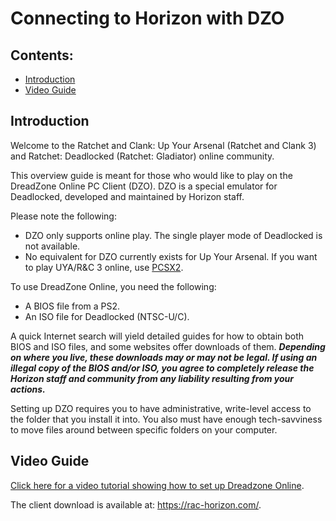 # Connecting to Horizon with DZO

## Contents:

- [Introduction](/getting-online/dzo/README.md#introduction)
- [Video Guide](/getting-online/dzo/README.md#video-guide)

## Introduction

Welcome to the Ratchet and Clank: Up Your Arsenal (Ratchet and Clank 3) and Ratchet: Deadlocked (Ratchet: Gladiator) online community.

This overview guide is meant for those who would like to play on the DreadZone Online PC Client (DZO). DZO is a special emulator for Deadlocked, developed and maintained by Horizon staff.

Please note the following:
- DZO only supports online play. The single player mode of Deadlocked is not available.
- No equivalent for DZO currently exists for Up Your Arsenal. If you want to play UYA/R&C 3 online, use [PCSX2](/getting-online/pcsx2).

To use DreadZone Online, you need the following:

- A BIOS file from a PS2.
- An ISO file for Deadlocked (NTSC-U/C).

A quick Internet search will yield detailed guides for how to obtain both BIOS and ISO files, and some websites offer downloads of them. ***Depending on where you live, these downloads may or may not be legal. If using an illegal copy of the BIOS and/or ISO, you agree to completely release the Horizon staff and community from any liability resulting from your actions.***

Setting up DZO requires you to have administrative, write-level access to the folder that you install it into. You also must have enough tech-savviness to move files around between specific folders on your computer.


## Video Guide
[Click here for a video tutorial showing how to set up Dreadzone Online](https://www.youtube.com/watch?v=KKeOXb0R4mM).

The client download is available at: https://rac-horizon.com/.
